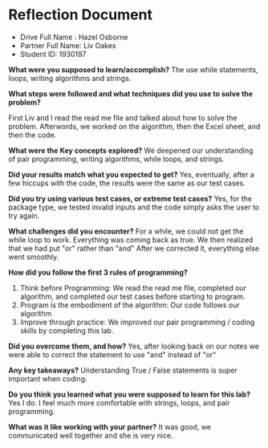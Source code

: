 # Reflection Document

* Drive Full Name  : Hazel Osborne
* Partner Full Name: Liv Oakes
* Student ID:  1930197


**What were you supposed to learn/accomplish?**
The use while statements, loops, writing algorithms and strings.

**What steps were followed and what techniques did you use to solve the problem?**

First Liv and I read the read me file and talked about how to solve the problem. Afterwords, we worked on the algorithm, then the Excel sheet, and then the code.

**What were the Key concepts explored?**
We deepened our understanding of pair programming, writing algorithms, while loops, and strings.

**Did your results match what you expected to get?**
Yes, eventually, after a few hiccups with the code, the results were the same as our test cases.

**Did you try using various test cases, or extreme test cases?**
Yes, for the package type, we tested invalid inputs and the code simply asks the user to try again.

**What challenges did you encounter?**
For a while, we could not get the while loop to work. Everything was coming back as true. We then realized that we had put "or" rather than "and"
After we corrected it, everything else went smoothly.

**How did you follow the first 3 rules of programming?**
1. Think before Programming: We read the read me file, completed our algorithm, and completed our test cases before starting to program.
2. Program is the embodiment of the algorithm: Our code follows our algorithm
3. Improve through practice: We improved our pair programming / coding skills by completing this lab.


**Did you overcome them, and how?**
Yes, after looking back on our notes we were able to correct the statement to use "and" instead of "or"

**Any key takeaways?**
Understanding True / False statements is super important when coding. 

**Do you think you learned what you were supposed to learn for this lab?**
Yes I do. I feel much more comfortable with strings, loops, and pair programming.

**What was it like working with your partner?**
It was good, we communicated well together and she is very nice. 